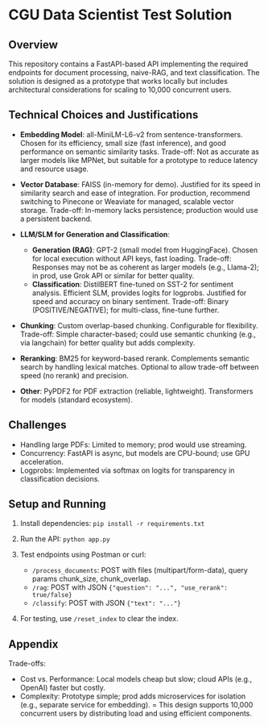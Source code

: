 # CGU Data Scientist Test Solution

## Overview
This repository contains a FastAPI-based API implementing the required endpoints for document processing, naive-RAG, and text classification. The solution is designed as a prototype that works locally but includes architectural considerations for scaling to 10,000 concurrent users.

## Technical Choices and Justifications

- **Embedding Model**: all-MiniLM-L6-v2 from sentence-transformers. Chosen for its efficiency, small size (fast inference), and good performance on semantic similarity tasks. Trade-off: Not as accurate as larger models like MPNet, but suitable for a prototype to reduce latency and resource usage.

- **Vector Database**: FAISS (in-memory for demo). Justified for its speed in similarity search and ease of integration. For production, recommend switching to Pinecone or Weaviate for managed, scalable vector storage. Trade-off: In-memory lacks persistence; production would use a persistent backend.

- **LLM/SLM for Generation and Classification**:
  - **Generation (RAG)**: GPT-2 (small model from HuggingFace). Chosen for local execution without API keys, fast loading. Trade-off: Responses may not be as coherent as larger models (e.g., Llama-2); in prod, use Grok API or similar for better quality.
  - **Classification**: DistilBERT fine-tuned on SST-2 for sentiment analysis. Efficient SLM, provides logits for logprobs. Justified for speed and accuracy on binary sentiment. Trade-off: Binary (POSITIVE/NEGATIVE); for multi-class, fine-tune further.

- **Chunking**: Custom overlap-based chunking. Configurable for flexibility. Trade-off: Simple character-based; could use semantic chunking (e.g., via langchain) for better quality but adds complexity.

- **Reranking**: BM25 for keyword-based rerank. Complements semantic search by handling lexical matches. Optional to allow trade-off between speed (no rerank) and precision.

- **Other**: PyPDF2 for PDF extraction (reliable, lightweight). Transformers for models (standard ecosystem).

## Challenges

- Handling large PDFs: Limited to memory; prod would use streaming.
- Concurrency: FastAPI is async, but models are CPU-bound; use GPU acceleration.
- Logprobs: Implemented via softmax on logits for transparency in classification decisions.

## Setup and Running

1. Install dependencies: `pip install -r requirements.txt`

2. Run the API: `python app.py`

3. Test endpoints using Postman or curl:
   - `/process_documents`: POST with files (multipart/form-data), query params chunk_size, chunk_overlap.
   - `/rag`: POST with JSON `{"question": "...", "use_rerank": true/false}`
   - `/classify`: POST with JSON `{"text": "..."}`

4. For testing, use `/reset_index` to clear the index.

## Appendix
Trade-offs:
- Cost vs. Performance: Local models cheap but slow; cloud APIs (e.g., OpenAI) faster but costly.
- Complexity: Prototype simple; prod adds microservices for isolation (e.g., separate service for embedding).
= This design supports 10,000 concurrent users by distributing load and using efficient components.
